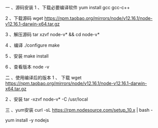 一 、源码安装
1 、下载必要编译软件
yum install gcc gcc-c++


2 、下载源码
wget https://npm.taobao.org/mirrors/node/v12.16.1/node-v12.16.1-darwin-x64.tar.gz

3 、解压源码
tar xzvf node-v* && cd node-v*

4 、编译
./configure
make

5 、安装
make install

6 、查看版本
node -v

二 、使用编译后的版本
1 、 下载
wget https://npm.taobao.org/mirrors/node/v12.16.1/node-v12.16.1-darwin-x64.tar.gz

2 、安装
tar -xzvf node-v* -C /usr/local

三 、yum安装
curl -sL https://rpm.nodesource.com/setup_10.x | bash -

yum install -y nodejs

